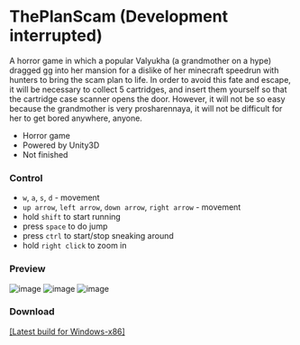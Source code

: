 # ThePlanScam (Development interrupted)
A horror game in which a popular Valyukha (a grandmother on a hype) dragged gg into her mansion for a dislike of her minecraft speedrun with hunters to bring the scam plan to life. In order to avoid this fate and escape, it will be necessary to collect 5 cartridges, and insert them yourself so that the cartridge case scanner opens the door. However, it will not be so easy because the grandmother is very prosharennaya, it will not be difficult for her to get bored anywhere, anyone.
- Horror game
- Powered by Unity3D
- Not finished

### Control
- `w`, `a`, `s`, `d` - movement
- `up arrow`, `left arrow`, `down arrow`, `right arrow` - movement
- hold `shift` to start running
- press `space` to do jump
- press `ctrl` to start/stop sneaking around
- hold `right click` to zoom in

### Preview
![image](https://user-images.githubusercontent.com/83653555/158366768-8a4e42eb-08a7-4096-ba50-7d1b093245e7.png)
![image](https://user-images.githubusercontent.com/83653555/158366804-9e8fe83c-618a-4c76-bafa-88ff742b83db.png)
![image](https://user-images.githubusercontent.com/83653555/158366816-d88754bb-09f6-44e3-a64e-789a442291f6.png)

### Download
[[Latest build for Windows-x86]](https://github.com/teacondemns/ThePlanScam/releases/tag/builded-0)
